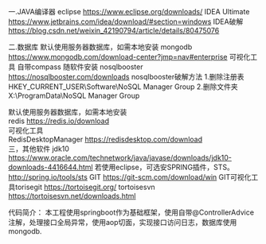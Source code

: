 一.JAVA编译器
    eclipse     https://www.eclipse.org/downloads/
    IDEA Ultimate       https://www.jetbrains.com/idea/download/#section=windows
    IDEA破解      https://blog.csdn.net/weixin_42190794/article/details/80475076                  

二.数据库
    默认使用服务器数据库，如需本地安装
    mongodb https://www.mongodb.com/download-center?jmp=nav#enterprise
    可视化工具
        自带compass       随软件安装
        nosqlbooster        https://nosqlbooster.com/downloads
        nosqlbooster破解方法
            1.删除注册表HKEY_CURRENT_USER\Software\NoSQL Manager Group
            2.删除文件夹X:\ProgramData\NoSQL Manager Group                 

默认使用服务器数据库，如需本地安装                         
redis       https://redis.io/download                   
可视化工具                         
    RedisDesktopManager     https://redisdesktop.com/download               
三，其他软件
    jdk10       https://www.oracle.com/technetwork/java/javase/downloads/jdk10-downloads-4416644.html
    若使用eclipse，可选安SPRING插件，STS。           http://spring.io/tools/sts
    GIT     https://git-scm.com/download/win
    GIT可视化工具torisegit     https://tortoisegit.org/
    tortoisesvn     https://tortoisesvn.net/downloads.html                  

代码简介：
    本工程使用springboot作为基础框架，使用自带@ControllerAdvice注解，处理接口全局异常，使用aop切面，实现接口访问日志，数据库使用mongodb.
